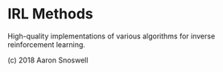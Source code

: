 # IRL Methods

High-quality implementations of various algorithms for inverse reinforcement
learning.

(c) 2018 Aaron Snoswell

